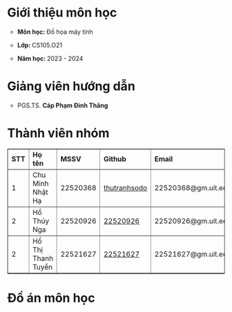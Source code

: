 <h1><b>Giới thiệu môn học</b></h1>
<ul style="list-style-type: circle">
  <li><p><b>Môn học: </b> Đồ họa máy tính</p></li>
  <li><p><b>Lớp: </b> CS105.O21</p></li>
  <li><p><b>Năm học: </b> 2023 - 2024</p></li>
</ul>
<h1><b>Giảng viên hướng dẫn</b></h1>
<ul style="list-style-type: circle">
  <li><p>PGS.TS. <b>Cáp Phạm Đình Thăng </b></p></li>
</ul>
<h1><b>Thành viên nhóm</b></h1>
<table border="1">
  <tr>
    <td><b>STT</b></td>
    <td><b>Họ tên</b></td>
    <td><b>MSSV</b></td>
    <td><b>Github</b></td>
    <td><b>Email</b></td>
  </tr>
  <tr>
    <td>1</td>
    <td>Chu Minh Nhật Hạ</td>
    <td>22520368</td>
    <td><a href="https://github.com/thutranhsodo" title="thutranhsodo">thutranhsodo</a></td>
    <td><a>22520368@gm.uit.edu.vn</a></td>
  </tr>
  <tr>
    <td>2</td>
    <td>Hồ Thúy Nga</td>
    <td>22520926</td>
    <td><a href="https://github.com/thuyngak4" title="thuyngak4">22520926</a></td>
    <td><a>22520926@gm.uit.edu.vn</a></td>
  </tr>
  <tr>
    <td>2</td>
    <td>Hồ Thị Thanh Tuyền</td>
    <td>22521627</td>
    <td><a href="https://github.com/thanhtuyen0000000000000" title="thanhtuyen0000000000000">22521627</a></td>
    <td><a>22521627@gm.uit.edu.vn</a></td>
  </tr>
</table>
<h1><b>Đồ án môn học</b></h1>
